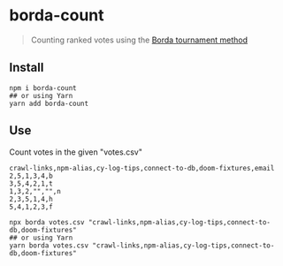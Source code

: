 # borda-count
> Counting ranked votes using the [Borda tournament method](https://en.wikipedia.org/wiki/Borda_count)

## Install

```
npm i borda-count
## or using Yarn
yarn add borda-count
```

## Use

Count votes in the given "votes.csv"

```
crawl-links,npm-alias,cy-log-tips,connect-to-db,doom-fixtures,email
2,5,1,3,4,b
3,5,4,2,1,t
1,3,2,"","",n
2,3,5,1,4,h
5,4,1,2,3,f
```

```
npx borda votes.csv "crawl-links,npm-alias,cy-log-tips,connect-to-db,doom-fixtures"
## or using Yarn
yarn borda votes.csv "crawl-links,npm-alias,cy-log-tips,connect-to-db,doom-fixtures"
```
